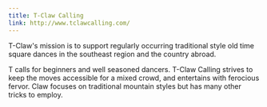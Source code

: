 ```yaml
---
title: T-Claw Calling
link: http://www.tclawcalling.com/
---
```


T-Claw's mission is to support regularly occurring traditional style old 
time square dances in the southeast region and the country abroad.

T calls for beginners and well seasoned dancers. T-Claw Calling strives 
to keep the moves accessible for a mixed crowd, and entertains with 
ferocious fervor. Claw focuses on traditional mountain styles but has 
many other tricks to employ.
